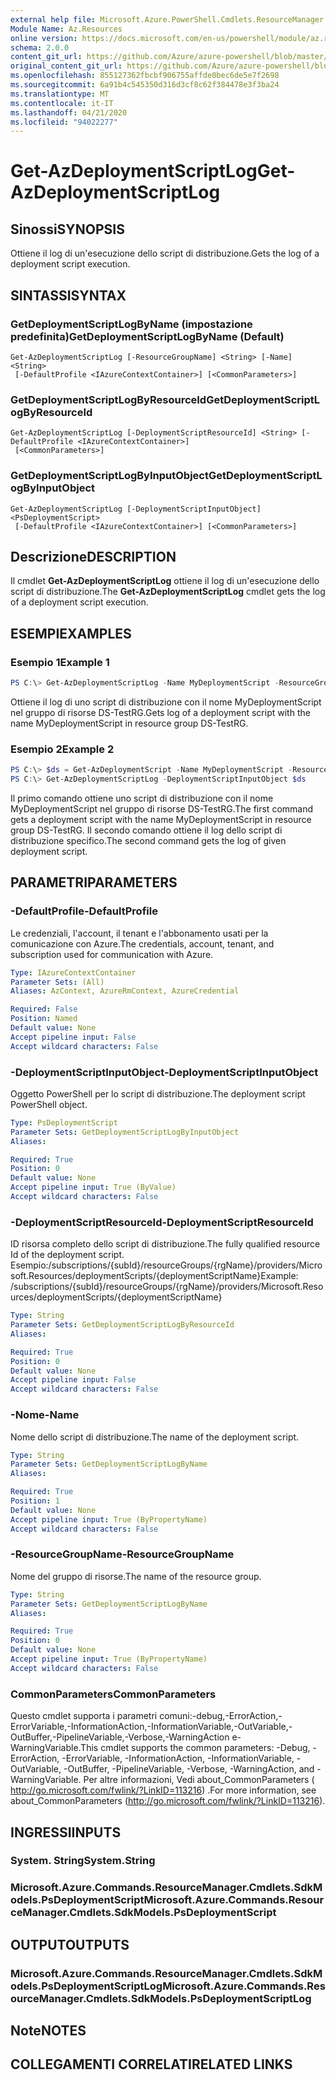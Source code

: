 ```yaml
---
external help file: Microsoft.Azure.PowerShell.Cmdlets.ResourceManager.dll-Help.xml
Module Name: Az.Resources
online version: https://docs.microsoft.com/en-us/powershell/module/az.resources/get-azdeploymentscriptlog
schema: 2.0.0
content_git_url: https://github.com/Azure/azure-powershell/blob/master/src/Resources/Resources/help/Get-AzDeploymentScriptLog.md
original_content_git_url: https://github.com/Azure/azure-powershell/blob/master/src/Resources/Resources/help/Get-AzDeploymentScriptLog.md
ms.openlocfilehash: 855127362fbcbf906755affde0bec6de5e7f2698
ms.sourcegitcommit: 6a91b4c545350d316d3cf8c62f384478e3f3ba24
ms.translationtype: MT
ms.contentlocale: it-IT
ms.lasthandoff: 04/21/2020
ms.locfileid: "94022277"
---
```

# <span data-ttu-id="60fb2-101">Get-AzDeploymentScriptLog</span><span class="sxs-lookup"><span data-stu-id="60fb2-101">Get-AzDeploymentScriptLog</span></span>

## <span data-ttu-id="60fb2-102">Sinossi</span><span class="sxs-lookup"><span data-stu-id="60fb2-102">SYNOPSIS</span></span>
<span data-ttu-id="60fb2-103">Ottiene il log di un'esecuzione dello script di distribuzione.</span><span class="sxs-lookup"><span data-stu-id="60fb2-103">Gets the log of a deployment script execution.</span></span>

## <span data-ttu-id="60fb2-104">SINTASSI</span><span class="sxs-lookup"><span data-stu-id="60fb2-104">SYNTAX</span></span>

### <span data-ttu-id="60fb2-105">GetDeploymentScriptLogByName (impostazione predefinita)</span><span class="sxs-lookup"><span data-stu-id="60fb2-105">GetDeploymentScriptLogByName (Default)</span></span>
```
Get-AzDeploymentScriptLog [-ResourceGroupName] <String> [-Name] <String>
 [-DefaultProfile <IAzureContextContainer>] [<CommonParameters>]
```

### <span data-ttu-id="60fb2-106">GetDeploymentScriptLogByResourceId</span><span class="sxs-lookup"><span data-stu-id="60fb2-106">GetDeploymentScriptLogByResourceId</span></span>
```
Get-AzDeploymentScriptLog [-DeploymentScriptResourceId] <String> [-DefaultProfile <IAzureContextContainer>]
 [<CommonParameters>]
```

### <span data-ttu-id="60fb2-107">GetDeploymentScriptLogByInputObject</span><span class="sxs-lookup"><span data-stu-id="60fb2-107">GetDeploymentScriptLogByInputObject</span></span>
```
Get-AzDeploymentScriptLog [-DeploymentScriptInputObject] <PsDeploymentScript>
 [-DefaultProfile <IAzureContextContainer>] [<CommonParameters>]
```

## <span data-ttu-id="60fb2-108">Descrizione</span><span class="sxs-lookup"><span data-stu-id="60fb2-108">DESCRIPTION</span></span>
<span data-ttu-id="60fb2-109">Il cmdlet **Get-AzDeploymentScriptLog** ottiene il log di un'esecuzione dello script di distribuzione.</span><span class="sxs-lookup"><span data-stu-id="60fb2-109">The **Get-AzDeploymentScriptLog** cmdlet gets the log of a deployment script execution.</span></span>

## <span data-ttu-id="60fb2-110">ESEMPI</span><span class="sxs-lookup"><span data-stu-id="60fb2-110">EXAMPLES</span></span>

### <span data-ttu-id="60fb2-111">Esempio 1</span><span class="sxs-lookup"><span data-stu-id="60fb2-111">Example 1</span></span>
```powershell
PS C:\> Get-AzDeploymentScriptLog -Name MyDeploymentScript -ResourceGroupName DS-TestRg
```

<span data-ttu-id="60fb2-112">Ottiene il log di uno script di distribuzione con il nome MyDeploymentScript nel gruppo di risorse DS-TestRG.</span><span class="sxs-lookup"><span data-stu-id="60fb2-112">Gets log of a deployment script with the name MyDeploymentScript in resource group DS-TestRG.</span></span>

### <span data-ttu-id="60fb2-113">Esempio 2</span><span class="sxs-lookup"><span data-stu-id="60fb2-113">Example 2</span></span>
```powershell
PS C:\> $ds = Get-AzDeploymentScript -Name MyDeploymentScript -ResourceGroupName DS-TestRg
PS C:\> Get-AzDeploymentScriptLog -DeploymentScriptInputObject $ds
```

<span data-ttu-id="60fb2-114">Il primo comando ottiene uno script di distribuzione con il nome MyDeploymentScript nel gruppo di risorse DS-TestRG.</span><span class="sxs-lookup"><span data-stu-id="60fb2-114">The first command gets a deployment script with the name MyDeploymentScript in resource group DS-TestRG.</span></span>
<span data-ttu-id="60fb2-115">Il secondo comando ottiene il log dello script di distribuzione specifico.</span><span class="sxs-lookup"><span data-stu-id="60fb2-115">The second command gets the log of given deployment script.</span></span>

## <span data-ttu-id="60fb2-116">PARAMETRI</span><span class="sxs-lookup"><span data-stu-id="60fb2-116">PARAMETERS</span></span>

### <span data-ttu-id="60fb2-117">-DefaultProfile</span><span class="sxs-lookup"><span data-stu-id="60fb2-117">-DefaultProfile</span></span>
<span data-ttu-id="60fb2-118">Le credenziali, l'account, il tenant e l'abbonamento usati per la comunicazione con Azure.</span><span class="sxs-lookup"><span data-stu-id="60fb2-118">The credentials, account, tenant, and subscription used for communication with Azure.</span></span>

```yaml
Type: IAzureContextContainer
Parameter Sets: (All)
Aliases: AzContext, AzureRmContext, AzureCredential

Required: False
Position: Named
Default value: None
Accept pipeline input: False
Accept wildcard characters: False
```

### <span data-ttu-id="60fb2-119">-DeploymentScriptInputObject</span><span class="sxs-lookup"><span data-stu-id="60fb2-119">-DeploymentScriptInputObject</span></span>
<span data-ttu-id="60fb2-120">Oggetto PowerShell per lo script di distribuzione.</span><span class="sxs-lookup"><span data-stu-id="60fb2-120">The deployment script PowerShell object.</span></span>

```yaml
Type: PsDeploymentScript
Parameter Sets: GetDeploymentScriptLogByInputObject
Aliases:

Required: True
Position: 0
Default value: None
Accept pipeline input: True (ByValue)
Accept wildcard characters: False
```

### <span data-ttu-id="60fb2-121">-DeploymentScriptResourceId</span><span class="sxs-lookup"><span data-stu-id="60fb2-121">-DeploymentScriptResourceId</span></span>
<span data-ttu-id="60fb2-122">ID risorsa completo dello script di distribuzione.</span><span class="sxs-lookup"><span data-stu-id="60fb2-122">The fully qualified resource Id of the deployment script.</span></span>
<span data-ttu-id="60fb2-123">Esempio:/subscriptions/{subId}/resourceGroups/{rgName}/providers/Microsoft.Resources/deploymentScripts/{deploymentScriptName}</span><span class="sxs-lookup"><span data-stu-id="60fb2-123">Example: /subscriptions/{subId}/resourceGroups/{rgName}/providers/Microsoft.Resources/deploymentScripts/{deploymentScriptName}</span></span>

```yaml
Type: String
Parameter Sets: GetDeploymentScriptLogByResourceId
Aliases:

Required: True
Position: 0
Default value: None
Accept pipeline input: False
Accept wildcard characters: False
```

### <span data-ttu-id="60fb2-124">-Nome</span><span class="sxs-lookup"><span data-stu-id="60fb2-124">-Name</span></span>
<span data-ttu-id="60fb2-125">Nome dello script di distribuzione.</span><span class="sxs-lookup"><span data-stu-id="60fb2-125">The name of the deployment script.</span></span>

```yaml
Type: String
Parameter Sets: GetDeploymentScriptLogByName
Aliases:

Required: True
Position: 1
Default value: None
Accept pipeline input: True (ByPropertyName)
Accept wildcard characters: False
```

### <span data-ttu-id="60fb2-126">-ResourceGroupName</span><span class="sxs-lookup"><span data-stu-id="60fb2-126">-ResourceGroupName</span></span>
<span data-ttu-id="60fb2-127">Nome del gruppo di risorse.</span><span class="sxs-lookup"><span data-stu-id="60fb2-127">The name of the resource group.</span></span>

```yaml
Type: String
Parameter Sets: GetDeploymentScriptLogByName
Aliases:

Required: True
Position: 0
Default value: None
Accept pipeline input: True (ByPropertyName)
Accept wildcard characters: False
```

### <span data-ttu-id="60fb2-128">CommonParameters</span><span class="sxs-lookup"><span data-stu-id="60fb2-128">CommonParameters</span></span>
<span data-ttu-id="60fb2-129">Questo cmdlet supporta i parametri comuni:-debug,-ErrorAction,-ErrorVariable,-InformationAction,-InformationVariable,-OutVariable,-OutBuffer,-PipelineVariable,-Verbose,-WarningAction e-WarningVariable.</span><span class="sxs-lookup"><span data-stu-id="60fb2-129">This cmdlet supports the common parameters: -Debug, -ErrorAction, -ErrorVariable, -InformationAction, -InformationVariable, -OutVariable, -OutBuffer, -PipelineVariable, -Verbose, -WarningAction, and -WarningVariable.</span></span>
<span data-ttu-id="60fb2-130">Per altre informazioni, Vedi about_CommonParameters ( http://go.microsoft.com/fwlink/?LinkID=113216) .</span><span class="sxs-lookup"><span data-stu-id="60fb2-130">For more information, see about_CommonParameters (http://go.microsoft.com/fwlink/?LinkID=113216).</span></span>

## <span data-ttu-id="60fb2-131">INGRESSI</span><span class="sxs-lookup"><span data-stu-id="60fb2-131">INPUTS</span></span>

### <span data-ttu-id="60fb2-132">System. String</span><span class="sxs-lookup"><span data-stu-id="60fb2-132">System.String</span></span>

### <span data-ttu-id="60fb2-133">Microsoft.Azure.Commands.ResourceManager.Cmdlets.SdkModels.PsDeploymentScript</span><span class="sxs-lookup"><span data-stu-id="60fb2-133">Microsoft.Azure.Commands.ResourceManager.Cmdlets.SdkModels.PsDeploymentScript</span></span>

## <span data-ttu-id="60fb2-134">OUTPUT</span><span class="sxs-lookup"><span data-stu-id="60fb2-134">OUTPUTS</span></span>

### <span data-ttu-id="60fb2-135">Microsoft.Azure.Commands.ResourceManager.Cmdlets.SdkModels.PsDeploymentScriptLog</span><span class="sxs-lookup"><span data-stu-id="60fb2-135">Microsoft.Azure.Commands.ResourceManager.Cmdlets.SdkModels.PsDeploymentScriptLog</span></span>

## <span data-ttu-id="60fb2-136">Note</span><span class="sxs-lookup"><span data-stu-id="60fb2-136">NOTES</span></span>

## <span data-ttu-id="60fb2-137">COLLEGAMENTI CORRELATI</span><span class="sxs-lookup"><span data-stu-id="60fb2-137">RELATED LINKS</span></span>
